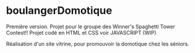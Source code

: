 # boulangerDomotique

Première version.
Projet pour le groupe des Winner's Spaghetti Tower Contest!!
Projet codé en HTML et CSS voir JAVASCRIPT (WIP)

Réalisation d'un site vitrine, pour promouvoir la domotique chez les séniors.
